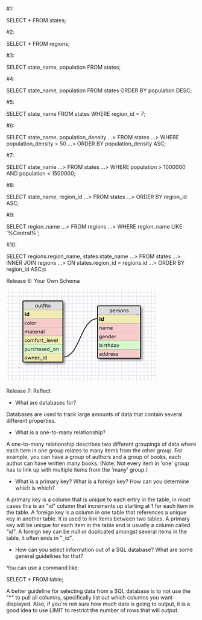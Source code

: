 #1:

SELECT * FROM states;

#2:

SELECT * FROM regions;

#3:

SELECT state_name, population FROM states;

#4:

SELECT state_name, population FROM states ORDER BY population DESC;

#5:

SELECT state_name FROM states WHERE region_id = 7;

#6:

SELECT state_name, population_density
   ...> FROM states
   ...> WHERE population_density > 50
   ...> ORDER BY population_density ASC;

#7:

SELECT state_name
   ...> FROM states
   ...> WHERE population > 1000000 AND population < 1500000;

#8:

SELECT state_name, region_id
   ...> FROM states
   ...> ORDER BY region_id ASC;

#9:

SELECT region_name
   ...> FROM regions
   ...> WHERE region_name LIKE '%Central%';

#10:

SELECT regions.region_name, states.state_name
   ...> FROM states
   ...> INNER JOIN regions
   ...> ON states.region_id = regions.id
   ...> ORDER BY region_id ASC;s

Release 6: Your Own Schema

![alt text]( CluelessSchema.jpg "Clueless Schema")

Release 7: Reflect

- What are databases for?

Databases are used to track large amounts of data that contain several different properties.

- What is a one-to-many relationship?

A one-to-many relationship describes two different groupings of data where each item in one group relates to many items from the other group. For example, you can have a group of authors and a group of books, each author can have written many books. (Note: Not every item in 'one' group has to link up with multiple items from the 'many' group.)

- What is a primary key? What is a foreign key? How can you determine which is which?

A primary key is a column that is unique to each entry in the table, in most cases this is an "id" column that increments up starting at 1 for each item in the table. A foreign key is a column in one table that references a unique key in another table. It is used to link items between two tables. A primary key will be unique for each item in the table and is usually a column called "id". A foreign key can be null or duplicated amongst several items in the table, it often ends in "_id".


- How can you select information out of a SQL database? What are some general guidelines for that?

You can use a command like:

SELECT * FROM table;

A better guideline for selecting data from a SQL database is to not use the "*" to pull all columns, specifically list out which columns you want displayed. Also, if you're not sure how much data is going to output, it is a good idea to use LIMIT to restrict the number of rows that will output.

